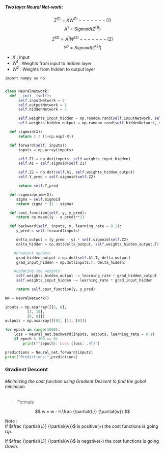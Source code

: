 ##### Two layer Neural Net-work:

$$ Z^{(1)} = XW^{(1)} ------- (1) $$
$$ A^1 = Sigmoid(Z^{(1)}) $$

$$ Z^{(2)} = A^1W^{(2)} ------- (2) $$
$$ Y^p = Sigmoid(Z^{(2)}) $$

- $X$ : Input
- $W^1$ :  Weights from  input to hidden layer 
- $W^2$ :  Weights from  hidden to output layer

```
import numpy as np
```

```python

class NeuralNetwork:
  def __init__(self):
      self.inputNetwork = 2
      self.outputNetwork = 1
      self.hiddenNetwork = 3

      self.weights_input_hidden = np.random.rand(self.inputNetwork, self.hiddenNetwork)
      self.weights_hidden_output = np.random.rand(self.hiddenNetwork, self.outputNetwork)

  def sigmoid(X):
      return 1 / (1+np.exp(-X))

  def forward(self, inputs):
      inputs = np.array(inputs)

      self.Z1 = np.dot(inputs, self.weights_input_hidden)
      self.A1 = self.sigmoid(self.Z1)

      self.Z2 = np.dot(self.A1, self.weights_hidden_output)
      self.Y_pred = self.sigmoid(self.Z2)

      return self.Y_pred

  def sigmoidprime(X):
     sigma = self.sigmoid
     return sigma * (1 - sigma)

  def cost_function(self, y, y_pred):
     return np.mean((y - y_pred)**2)

  def backward(self, inputs, y, learning_rate = 0.1):
     y_pred = self.forward(inputs)

     delta_output = (y_pred - y) * self.sigmoid(self.Z2)
     delta_hidden = np.dot(delta_output, self.weights_hidden_output.T) * self.sigmoidprime(self.Z1)

    #Gradient update:
     grad_hidden_output = np.dot(self.A1.T, delta_output)
     grad_input_hidden = np.dot(inputs.T, delta_hidden)

    #updating the weights:
     self.weights_hidden_output -= learning_rate * grad_hidden_output 
     self.weights_input_hidden -= learning_rate * grad_input_hidden

     return self.cost_function(y, y_pred) 

```

```python
NN = NeuralNetwork()

inputs = np.asarray([[5, 8],
          [2, 10],
          [6, 8]])
outputs = np.asarray([[0], [1], [0]])

for epoch in range(1000):
    loss = Neural_net.backward(inputs, outputs, learning_rate = 0.1)
    if epoch % 100 == 0:
        print(f"{epoch}: Loss {loss: .4f}")

predictions = Neural_net.forward(inputs)
print("Predictions:",predictions)
```

### Gradient Descent
###### Minimizing the cost function using Gradient Descent to find the gobal minimium
> Formula

$$ w = w - lr.\frac {\partial{L}} {\partial{w}} $$

Note :\
If $\frac {\partial{L}} {\partial{w}}$ is positive(+) the cost functions is going $Up$.

If $\frac {\partial{L}} {\partial{w}}$ is negative(-) the cost functions is going $Down$.
